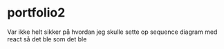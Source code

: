 # portfolio2

Var ikke helt sikker på hvordan jeg skulle sette op sequence diagram med react så det ble som det ble
